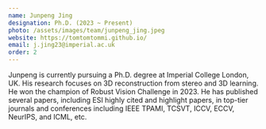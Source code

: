 ```yaml
---
name: Junpeng Jing
designation: Ph.D. (2023 ~ Present)
photo: /assets/images/team/junpeng_jing.jpeg
website: https://tomtomtommi.github.io/
email: j.jing23@imperial.ac.uk
order: 2
---
```

Junpeng is currently pursuing a Ph.D. degree at Imperial College London, UK. His research focuses on 3D reconstruction from stereo and 3D learning. He won the champion of Robust Vision Challenge in 2023. He has published several papers, including ESI highly cited and highlight papers, in top-tier journals and conferences including IEEE TPAMI, TCSVT, ICCV, ECCV, NeurIPS, and ICML, etc.
